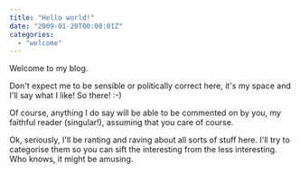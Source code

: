 ```yaml
---
title: "Hello world!"
date: "2009-01-20T00:00:01Z"
categories: 
  - "welcome"
---
```


Welcome to my blog.

Don't expect me to be sensible or politically correct here, it's my space and I'll say what I like! So there! :-)

Of course, anything I do say will be able to be commented on by you, my faithful reader (singular!), assuming that you care of course.

Ok, seriously, I'll be ranting and raving about all sorts of stuff here. I'll try to categorise them so you can sift the interesting from the less interesting. Who knows, it might be amusing.

